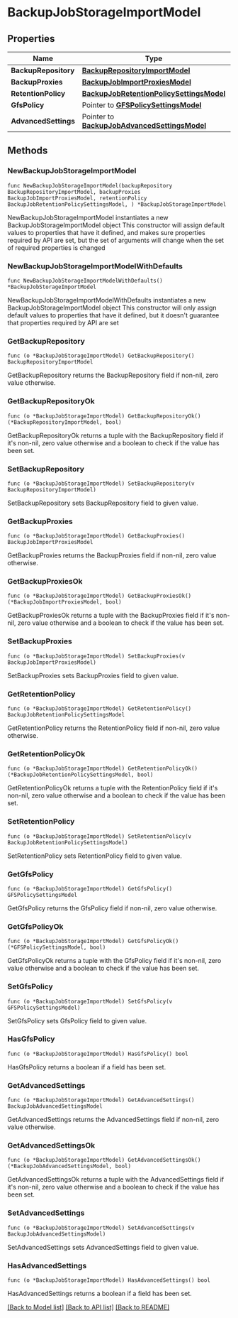 # BackupJobStorageImportModel

## Properties

Name | Type | Description | Notes
------------ | ------------- | ------------- | -------------
**BackupRepository** | [**BackupRepositoryImportModel**](BackupRepositoryImportModel.md) |  | 
**BackupProxies** | [**BackupJobImportProxiesModel**](BackupJobImportProxiesModel.md) |  | 
**RetentionPolicy** | [**BackupJobRetentionPolicySettingsModel**](BackupJobRetentionPolicySettingsModel.md) |  | 
**GfsPolicy** | Pointer to [**GFSPolicySettingsModel**](GFSPolicySettingsModel.md) |  | [optional] 
**AdvancedSettings** | Pointer to [**BackupJobAdvancedSettingsModel**](BackupJobAdvancedSettingsModel.md) |  | [optional] 

## Methods

### NewBackupJobStorageImportModel

`func NewBackupJobStorageImportModel(backupRepository BackupRepositoryImportModel, backupProxies BackupJobImportProxiesModel, retentionPolicy BackupJobRetentionPolicySettingsModel, ) *BackupJobStorageImportModel`

NewBackupJobStorageImportModel instantiates a new BackupJobStorageImportModel object
This constructor will assign default values to properties that have it defined,
and makes sure properties required by API are set, but the set of arguments
will change when the set of required properties is changed

### NewBackupJobStorageImportModelWithDefaults

`func NewBackupJobStorageImportModelWithDefaults() *BackupJobStorageImportModel`

NewBackupJobStorageImportModelWithDefaults instantiates a new BackupJobStorageImportModel object
This constructor will only assign default values to properties that have it defined,
but it doesn't guarantee that properties required by API are set

### GetBackupRepository

`func (o *BackupJobStorageImportModel) GetBackupRepository() BackupRepositoryImportModel`

GetBackupRepository returns the BackupRepository field if non-nil, zero value otherwise.

### GetBackupRepositoryOk

`func (o *BackupJobStorageImportModel) GetBackupRepositoryOk() (*BackupRepositoryImportModel, bool)`

GetBackupRepositoryOk returns a tuple with the BackupRepository field if it's non-nil, zero value otherwise
and a boolean to check if the value has been set.

### SetBackupRepository

`func (o *BackupJobStorageImportModel) SetBackupRepository(v BackupRepositoryImportModel)`

SetBackupRepository sets BackupRepository field to given value.


### GetBackupProxies

`func (o *BackupJobStorageImportModel) GetBackupProxies() BackupJobImportProxiesModel`

GetBackupProxies returns the BackupProxies field if non-nil, zero value otherwise.

### GetBackupProxiesOk

`func (o *BackupJobStorageImportModel) GetBackupProxiesOk() (*BackupJobImportProxiesModel, bool)`

GetBackupProxiesOk returns a tuple with the BackupProxies field if it's non-nil, zero value otherwise
and a boolean to check if the value has been set.

### SetBackupProxies

`func (o *BackupJobStorageImportModel) SetBackupProxies(v BackupJobImportProxiesModel)`

SetBackupProxies sets BackupProxies field to given value.


### GetRetentionPolicy

`func (o *BackupJobStorageImportModel) GetRetentionPolicy() BackupJobRetentionPolicySettingsModel`

GetRetentionPolicy returns the RetentionPolicy field if non-nil, zero value otherwise.

### GetRetentionPolicyOk

`func (o *BackupJobStorageImportModel) GetRetentionPolicyOk() (*BackupJobRetentionPolicySettingsModel, bool)`

GetRetentionPolicyOk returns a tuple with the RetentionPolicy field if it's non-nil, zero value otherwise
and a boolean to check if the value has been set.

### SetRetentionPolicy

`func (o *BackupJobStorageImportModel) SetRetentionPolicy(v BackupJobRetentionPolicySettingsModel)`

SetRetentionPolicy sets RetentionPolicy field to given value.


### GetGfsPolicy

`func (o *BackupJobStorageImportModel) GetGfsPolicy() GFSPolicySettingsModel`

GetGfsPolicy returns the GfsPolicy field if non-nil, zero value otherwise.

### GetGfsPolicyOk

`func (o *BackupJobStorageImportModel) GetGfsPolicyOk() (*GFSPolicySettingsModel, bool)`

GetGfsPolicyOk returns a tuple with the GfsPolicy field if it's non-nil, zero value otherwise
and a boolean to check if the value has been set.

### SetGfsPolicy

`func (o *BackupJobStorageImportModel) SetGfsPolicy(v GFSPolicySettingsModel)`

SetGfsPolicy sets GfsPolicy field to given value.

### HasGfsPolicy

`func (o *BackupJobStorageImportModel) HasGfsPolicy() bool`

HasGfsPolicy returns a boolean if a field has been set.

### GetAdvancedSettings

`func (o *BackupJobStorageImportModel) GetAdvancedSettings() BackupJobAdvancedSettingsModel`

GetAdvancedSettings returns the AdvancedSettings field if non-nil, zero value otherwise.

### GetAdvancedSettingsOk

`func (o *BackupJobStorageImportModel) GetAdvancedSettingsOk() (*BackupJobAdvancedSettingsModel, bool)`

GetAdvancedSettingsOk returns a tuple with the AdvancedSettings field if it's non-nil, zero value otherwise
and a boolean to check if the value has been set.

### SetAdvancedSettings

`func (o *BackupJobStorageImportModel) SetAdvancedSettings(v BackupJobAdvancedSettingsModel)`

SetAdvancedSettings sets AdvancedSettings field to given value.

### HasAdvancedSettings

`func (o *BackupJobStorageImportModel) HasAdvancedSettings() bool`

HasAdvancedSettings returns a boolean if a field has been set.


[[Back to Model list]](../README.md#documentation-for-models) [[Back to API list]](../README.md#documentation-for-api-endpoints) [[Back to README]](../README.md)


